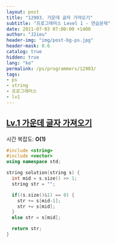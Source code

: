 ```yaml
---
layout: post
title: "12903. 가운데 글자 가져오기"
subtitle: "프로그래머스 Level 1 - 연습문제"
date: 2021-07-03 07:00:00 +1400
author: "J2ieu"
header-img: "img/post-bg-ps.jpg"
header-mask: 0.6
catalog: true
hidden: true
lang: "ko"
permalink: /ps/programmers/12903/
tags:
- ps
- string
- 프로그래머스
- lv1
---
```


## [Lv.1 가운데 글자 가져오기](https://programmers.co.kr/learn/courses/30/lessons/12903)

시간 복잡도: **O(1)**

```cpp
#include <string>
#include <vector>
using namespace std;

string solution(string s) {
  int mid = s.size() >> 1;
  string str = "";

  if((s.size()&1) == 0) {
    str += s[mid-1];
    str += s[mid];
  }
  else str = s[mid];

  return str;
}
```
